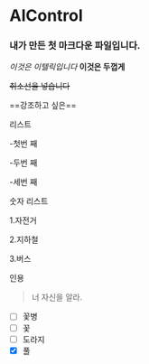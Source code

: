 # AIControl

### 내가 만든 첫 마크다운 파일입니다.

*이것은 이텔릭입니다*
**이것은 두껍게**

~~취소선을 넣습니다~~

==강조하고 싶은==

리스트

-첫번 째

-두번 째

-세번 째

숫자 리스트

1.자전거

2.지하철

3.버스


인용
>너 자신을 알라.
- [ ] 꽃병
- [ ] 꽃
- [ ] 도라지
- [x] 풀

